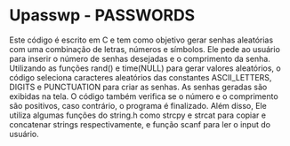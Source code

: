 # Upasswp - PASSWORDS

Este código é escrito em C e tem como objetivo gerar senhas aleatórias com uma combinação de letras, números e símbolos. Ele pede ao usuário para inserir o número de senhas desejadas e o comprimento da senha. Utilizando as funções rand() e time(NULL) para gerar valores aleatórios, o código seleciona caracteres aleatórios das constantes ASCII_LETTERS, DIGITS e PUNCTUATION para criar as senhas. As senhas geradas são exibidas na tela. O código também verifica se o número e o comprimento são positivos, caso contrário, o programa é finalizado. Além disso, Ele utiliza algumas funções do string.h como strcpy e strcat para copiar e concatenar strings respectivamente, e função scanf para ler o input do usuário.
